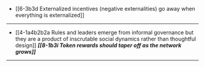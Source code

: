 - [[6-3b3d Externalized incentives (negative externalities) go away when everything is externalized]]
---
- [[4-1a4b2b2a Rules and leaders emerge from informal governance but they are a product of inscrutable social dynamics rather than thoughtful design]]
	***[[8-1b3i Token rewards should taper off as the network grows]]***
---

